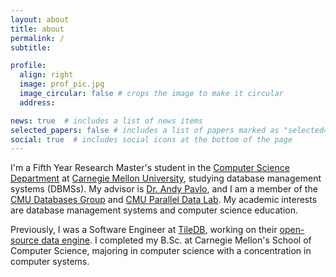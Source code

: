 ```yaml
---
layout: about
title: about
permalink: /
subtitle:

profile:
  align: right
  image: prof_pic.jpg
  image_circular: false # crops the image to make it circular
  address:

news: true  # includes a list of news items
selected_papers: false # includes a list of papers marked as "selected={true}"
social: true  # includes social icons at the bottom of the page
---
```


I'm a Fifth Year Research Master's student in the [Computer Science Department](https://csd.cmu.edu/) at [Carnegie Mellon University](https://www.cmu.edu/), studying database management systems (DBMSs). My advisor is [Dr. Andy Pavlo](http://www.cs.cmu.edu/~pavlo/), and I am a member of the [CMU Databases Group](https://noisepage.com/people/) and [CMU Parallel Data Lab](https://www.pdl.cmu.edu/People/index.shtml). My academic interests are database management systems and computer science education.

Previously, I was a Software Engineer at [TileDB](https://tiledb.com/), working on their [open-source data engine](https://github.com/TileDB-Inc/TileDB). I completed my B.Sc. at Carnegie Mellon's School of Computer Science, majoring in computer science with a concentration in computer systems.